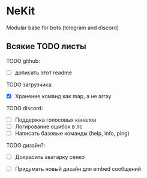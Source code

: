 # NeKit
Modular base for bots (telegram and discord)

## Всякие TODO листы
TODO github:
- [ ] дописать этот readme

TODO загрузчика:
- [x] Хранение команд как map, а не array

TODO discord:
- [ ] Поддержка голосовых каналов
- [ ] Логирование ошибок в лс
- [ ] Написать базовые команды (help, info, ping)

TODO дизайн?:
- [ ] Докрасить аватарку сенко
- [ ] Придумать новый дизайн для embed сообщений 



